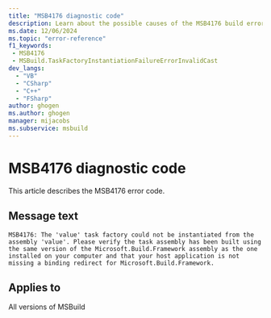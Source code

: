 ```yaml
---
title: "MSB4176 diagnostic code"
description: Learn about the possible causes of the MSB4176 build error, and get troubleshooting tips.
ms.date: 12/06/2024
ms.topic: "error-reference"
f1_keywords:
 - MSB4176
 - MSBuild.TaskFactoryInstantiationFailureErrorInvalidCast
dev_langs:
  - "VB"
  - "CSharp"
  - "C++"
  - "FSharp"
author: ghogen
ms.author: ghogen
manager: mijacobs
ms.subservice: msbuild
---
```


# MSB4176 diagnostic code

<!-- :::ErrorDefinitionDescription::: -->
<!-- :::editable-content name="introDescription"::: -->
This article describes the MSB4176 error code.
<!-- :::editable-content-end::: -->

## Message text

`MSB4176: The 'value' task factory could not be instantiated from the assembly 'value'. Please verify the task assembly has been built using the same version of the Microsoft.Build.Framework assembly as the one installed on your computer and that your host application is not missing a binding redirect for Microsoft.Build.Framework.`

<!-- :::editable-content name="postOutputDescription"::: -->
<!--
{StrBegin="MSB4176: "}UE: This message is a specialized version of the TaskFactoryInstantiationFailureError message and can probably reuse some of its docs.
      LOCALIZATION: "{2}" is a localized message from a CLR/FX exception. Also, Microsoft.Build.Framework should not be localized
-->
<!-- :::editable-content-end::: -->
<!-- :::ErrorDefinitionDescription-end::: -->

## Applies to

All versions of MSBuild
